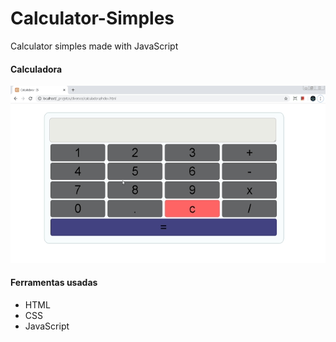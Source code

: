 # Calculator-Simples
Calculator simples made with JavaScript

#### Calculadora 
![Calculadora](calculadora.gif?raw=true "Calculadora") 

#### Ferramentas usadas
  - HTML
  - CSS
  - JavaScript
 
